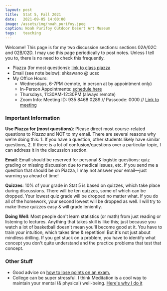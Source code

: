 ```yaml
---
layout: post
title:  Stat 5, Fall 2021
date:   2021-09-05 14:00:00
image: /assets/img/noah_purifoy.jpeg
caption: Noah Purifoy Outdoor Desert Art Museum
tags:   teaching
---
```


Welcome!
This page is for my two discussion sections: sections 02A/02C and 02B/02D.
I may use this page periodically to post notes. Unless I tell you to, there is no need to check this frequently.

* Piazza (for most questions):  [link to class piazza](https://piazza.com/uc_santa_cruz/fall2021/stat5/home)
* Email (see note below): shkawano @ ucsc
* My Office Hours:
   - Wednesdays, 6-7PM (remote, in person at by appointment only)
   - In-Person Appointments: [schedule here]((https://calendly.com/shokawano5/office-hours))
   - Thursdays, 11:30AM-12:30PM (always remote)
   - Zoom Info: Meeting ID: 935 8468 0289 // Passcode: 0000 // [Link to meeting](https://ucsc.zoom.us/j/93584680289?pwd=eEg0b2F6aTVBTnBKOGoxNWN0WXphQT09)


### Important Information

**Use Piazza for (most questions)**: Please direct most course-related questions to *Piazza* and NOT to my email.  There are several reasons why we're doing this:  1. If you have a question, other students likely have similar questions, 2. If there is a lot of confusion/questions over a particular topic, I can address it in the discussion section.  

**Email**:  Email should be reserved for personal & logistic questions: quiz grading or missing discussion due to medical issues, etc. If you send me a question that should be on Piazza, I may not answer your email—just warning ya ahead of time!

**Quizzes**: 10% of your grade in Stat 5 is based on quizzes, which take place during discussions. There will be ten quizzes, some of which can be dropped. Your lowest quiz grade will be dropped no matter what. If you do all of the homework, your second lowest will be dropped as well.  I will try to make these quizzes easy & will grade leniently.

**Doing Well**: Most people don't learn statistics (or math) from just reading or listening to lectures. Anything that takes skill is like this; just because you watch a lot of basketball doesn't mean you'll become good at it.  You have to train your intuition, which takes time & repetition! But it's not just about mindless drilling. If you get stuck on a problem, you have to identify what concept you don't quite understand and the practice problems that test that concept.

### Other Stuff

* Good advice on [how to lose points on an exam.](http://acritch.com/losemarks/)
* College can be super stressful. I think Meditation is a cool way to maintain your mental (& physical) well-being. [Here's why I do it](https://sho-kawano.github.io/2021/09/27/why-meditate/)
